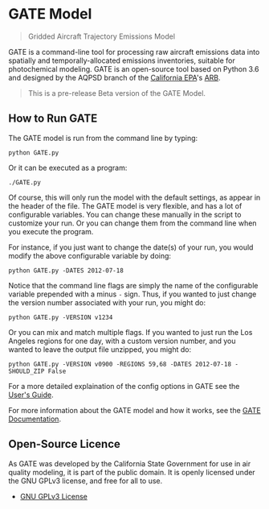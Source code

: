 # GATE Model

> Gridded Aircraft Trajectory Emissions Model

GATE is a command-line tool for processing raw aircraft emissions data into spatially and temporally-allocated emissions inventories, suitable for photochemical modeling. GATE is an open-source tool based on Python 3.6 and designed by the AQPSD branch of the [California EPA][CalEPA]'s [ARB][ARB].

> This is a pre-release Beta version of the GATE Model.


## How to Run GATE

The GATE model is run from the command line by typing:

    python GATE.py

Or it can be executed as a program:

    ./GATE.py

Of course, this will only run the model with the default settings, as appear in the header of the file.  The GATE model is very flexible, and has a lot of configurable variables. You can change these manually in the script to customize your run. Or you can change them from the command line when you execute the program.

For instance, if you just want to change the date(s) of your run, you would modify the above configurable variable by doing:

    python GATE.py -DATES 2012-07-18

Notice that the command line flags are simply the name of the configurable variable prepended with a minus `-` sign. Thus, if you wanted to just change the version number associated with your run, you might do:

    python GATE.py -VERSION v1234

Or you can mix and match multiple flags. If you wanted to just run the Los Angeles regions for one day, with a custom version number, and you wanted to leave the output file unzipped, you might do:

    python GATE.py -VERSION v0900 -REGIONS 59,68 -DATES 2012-07-18 -SHOULD_ZIP False

For a more detailed explaination of the config options in GATE see the [User's Guide](https://github.com/mmb-carb/GATE_Documentation/blob/master/docs/USER_GUIDE.md).

For more information about the GATE model and how it works, see the [GATE Documentation](https://github.com/mmb-carb/GATE_Documentation).


## Open-Source Licence

As GATE was developed by the California State Government for use in air quality modeling, it is part of the public domain. It is openly licensed under the GNU GPLv3 license, and free for all to use.

* [GNU GPLv3 License](LICENSE)


[ARB]: http://www.arb.ca.gov/homepage.htm
[CalEPA]: http://www.calepa.ca.gov/

